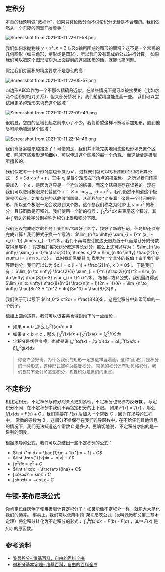 ## 定积分
本章的标题叫做“微积分”，如果只讨论微分而不讨论积分无疑是不合理的。我们依然从一个实际的问题开始着手：

![Screenshot from 2021-10-11 22-01-58.png](https://i.loli.net/2021/10/11/wLXWT25OI6F7aPe.png)

我们如何求抛物线 $y = x^2, x = 2$ 以及x轴所围成的图形的面积？这不是一个常规的几何图形（如三角形，矩形或是圆形），所以我们没有现成的公式进行计算。
如果我们可以把这个图形切割为上面提到的这些图形的话，就能化简问题。

假定我们对面积的精度要求不是那么的高：

![Screenshot from 2021-10-11 22-05-57.png](https://i.loli.net/2021/10/11/KEwe96yGO4iajPC.png)

四边形ABCD作为一个不那么精确的近似，在某些情况下是可以被接受的（比如求两个面积的相对关系），但大部分情况下，我们希望精度能更高一些。
我们可以尝试用更多的矩形来填充这个区域：

![Screenshot from 2021-10-11 22-09-49.png](https://i.loli.net/2021/10/11/xBprJ3PLfsb6tqU.png)

很明显，空白的区域比起之前来小了不少。我们希望这样不断地添加矩形，直到他尽可能地铺满整个区域：

![Screenshot from 2021-10-11 22-14-46.png](https://i.loli.net/2021/10/11/jCMzuALVgUn6O3e.png)

我们离答案越来越接近了！可惜的是，我们并不能完美地用这些矩形填充这个区域，除非这些矩形足够**细小**，可以伸进这个区域的每一个角落。
而这恰恰是极限所擅长的。

我们假定每一个矩形的底边长度为 $d$ ，这样我们就可以写出图形面积的计算公式： $S = \sum d \times x_i^2 + \epsilon$ ，其中 $x_i$ 是每个矩形左下角点的横坐标。
之所以我们还需要加入一个 $\epsilon$ ，是因为这只是一个近似的结果，而这个结果是存在误差的。现在我们可以使用极限来代替这个 $\epsilon$ ： $S = \lim_{d \to 0} d \times x_i^2$ 。我们仍然不知道这个极限是否存在，如果存在的话收敛到哪里。从面积的定义来看：这是一个封闭的图形，所以这个极限一定会收敛到某个数。这个数我们称之为0到2上 $y = x^2$ 的积分，且该函数是可积的。我们使用一个新的符号： $\int_0^2x^2dx$ 来表示这个积分，其中 $\int$ 旁边的数字分别被称为积分上限和积分下限。

我们还没完成刚才的任务！我们给它取好了名字，找好了新的标记，但是却还没有完成计算！我们把式子换一个写法： $\lim_{n \to \infty} \sum_{i = 1}^n (x_i - x_{i - 1}) \times x_{i - 1}^2$ 。我们不再考虑让底边无限趋近于0,而是让分的份数变得足够多！
假定我们每次划分都是等长划分，那么上式可以写为： $\lim_{n \to \infty} \sum_{i = 0}^n \frac{2}{n} \times x_i^2 = \lim_{n \to \infty} \frac{2}{n} \sum_{i = 0}^n  x_i^2$ 。 此时我们需要将 $x_i$ 表示为一个具体的数值！由于我们是等距划分，我们可以认为 $x_i = x_{i - 1} + \frac{2}{n}, x_0 = 0$ 。
于是我们有： $\lim_{n \to \infty} \frac{2}{n} \sum_{i = 1}^n (\frac{2i}{n})^2 = \lim_{n \to \infty} \frac{8}{n^3} \sum_{i = 1}^n i^2$ 。
根据平方和公式，我们最终得到 $\lim_{n \to \infty} \frac{8}{n^3} \frac{n(n + 1)(2n + 1)}{6} = \lim_{n \to \infty} \frac{8n^3 + 12n^2 + 4n}{3n^3} = \frac{8}{3}$ 。

我们终于可以写下 $\int_0^2 x^2dx = \frac{8}{3}$ 。这是定积分中非常简单的一个例子。

根据上面的运算，我们可以很容易地得到如下的一些结论：

+ 如果 $a = b$ ,那么 $\int_a^b f(x)dx = 0$
+ 如果 $a < b < c$ ，那么 $\int_a^b f(x)dx + \int_b^c f(x)dx = \int_a^c f(x)dx$
+ 定积分是线性变换，也就是说 $\int_a^b (\alpha f(x) + \beta g(x))dx = \alpha\int_a^bf(x)dx + \beta\int_a^bg(x)dx$

> 你也许会好奇，为什么我们的矩形一定要这样竖着画。这种“画法”只是积分的一种形式，这种形式被称为黎曼积分。
> 常见的积分还有勒贝格积分，我们目前不会讨论这些积分，黎曼积分是我们的重点。

## 不定积分
相比定积分，不定积分与微分的关系更加紧密。不定积分也被称为**反导数** 。与定积分不同，在不定积分中我们不再指定积分的上下限。
如果 $F'(x) = f(x)$ ，那么 $\int f(x)dx = F(x) + C$ 。我们需要在 $F(x)$ 后加入一个常数 $C$ ，因为在求导的过程中，
常数的导数为 $0$ ，这部分不会保存在我们的导函数中。在不给任何其他信息的情况下，我们无法知道这个常数 $C$ 是多少。更确切地说，
不定积分求出的是一系列的函数。

根据求导的公式，我们可以总结出一些不定积分的公式：

+ $\int x^m dx = \frac{1}{m + 1}x^{m + 1} + C$
+ $\int \frac{1}{x}dx = ln|x| + C$
+ $\int e^xdx = e^x + C$
+ $\int a^xdx = \frac{a^x}{lna} + C$
+ $\int cosxdx = sinx + C$
+ $\int sinxdx = -cosx + C$
 
## 牛顿-莱布尼茨公式
你肯定已经厌倦了使用极限计算定积分了！如果能像不定积分一样，就能大大简化我们的运算。
事实上，我们可以使用牛顿-莱布尼茨公式（也叫做微积分第二基本定理）将定积分转化为不定积分的形式： $\int_a^b f(x)dx = F(b) - F(a)$ ，其中 $F(x)$ 是 $f(x)$ 的原函数。



## 参考资料
+ [黎曼积分- 维基百科，自由的百科全书](https://zh.wikipedia.org/wiki/%E9%BB%8E%E6%9B%BC%E7%A7%AF%E5%88%86)
+ [微积分基本定理- 维基百科，自由的百科全书](https://zh.wikipedia.org/wiki/%E5%BE%AE%E7%A7%AF%E5%88%86%E5%9F%BA%E6%9C%AC%E5%AE%9A%E7%90%86)